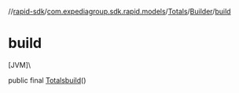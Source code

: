 //[rapid-sdk](../../../../index.md)/[com.expediagroup.sdk.rapid.models](../../index.md)/[Totals](../index.md)/[Builder](index.md)/[build](build.md)

# build

[JVM]\

public final [Totals](../index.md)[build](build.md)()
